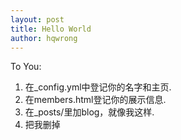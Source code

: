 ```yaml
---
layout: post
title: Hello World
author: hqwrong
---
```


To You:

1. 在_config.yml中登记你的名字和主页.
2. 在members.html登记你的展示信息.
3. 在_posts/里加blog，就像我这样.
4. 把我删掉
